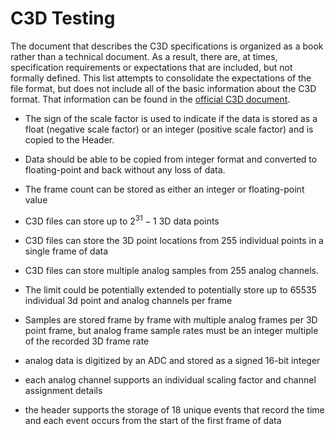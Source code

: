 # C3D Testing

The document that describes the C3D specifications is organized as a book rather than a technical document. As a result, there are, at times, specification requirements or expectations that are included, but not formally defined. This list attempts to consolidate the expectations of the file format, but does not include all of the basic information about the C3D format. That information can be found in the [official C3D document](https://c3d.org/docs/C3D_User_Guide.pdf).

- The sign of the scale factor is used to indicate if the data is stored as a float (negative scale factor) or an integer (positive scale factor) and is copied to the Header.

- Data should be able to be copied from integer format and converted to floating-point and back without any loss of data.

- The frame count can be stored as either an integer or floating-point value

- C3D files can store up to $2^{31}-1$ 3D data points

- C3D files can store the 3D point locations from 255 individual points in a single frame of data

- C3D files can store multiple analog samples from 255 analog channels.

- The limit could be potentially extended to potentially store up to 65535 individual 3d point and analog channels per frame

- Samples are stored frame by frame with multiple analog frames per 3D point frame, but analog frame sample rates must be an integer multiple of the recorded 3D frame rate

- analog data is digitized by an ADC and stored as a signed 16-bit integer

- each analog channel supports an individual scaling factor and channel assignment details

- the header supports the storage of 18 unique events that record the time and each event occurs from the start of the first frame of data




